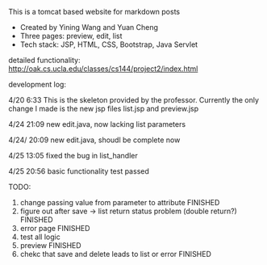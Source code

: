 
This is a tomcat based website for markdown posts

- Created by Yining Wang and Yuan Cheng
- Three pages: preview, edit, list
- Tech stack: JSP, HTML, CSS, Bootstrap, Java Servlet

detailed functionality:
http://oak.cs.ucla.edu/classes/cs144/project2/index.html



development log:

4/20 6:33
This is the skeleton provided by the professor. Currently the only change I made is the new jsp files list.jsp and preview.jsp

4/24 21:09
new edit.java, now lacking list parameters

4/24/ 20:09 
new edit.java, shoudl be complete now

4/25 13:05
fixed the bug in list_handler

4/25 20:56
basic functionality test passed

TODO: 
1. change passing value from parameter to attribute FINISHED
2. figure out after save -> list return status problem (double return?) FINISHED
3. error page FINISHED
4. test all logic 
5. preview FINISHED
6. chekc that save and delete leads to list or error FINISHED
